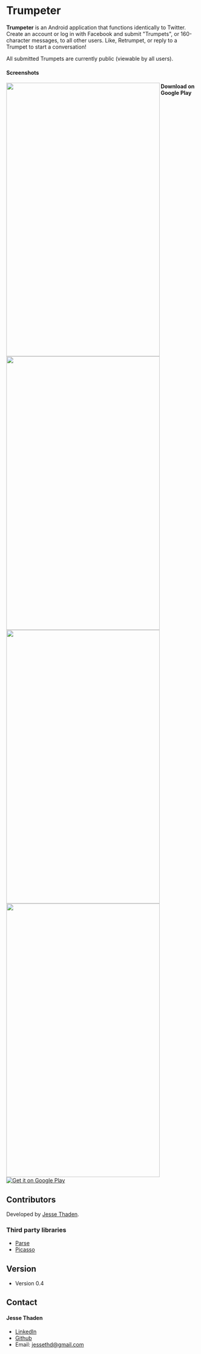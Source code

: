 Trumpeter
======
**Trumpeter** is an Android application that functions identically to Twitter. Create an account or log in with Facebook and submit "Trumpets", or 160-character messages, to all other users. Like, Retrumpet, or reply to a Trumpet to start a conversation!

All submitted Trumpets are currently public (viewable by all users).

#### Screenshots

<a href="url"><img src="http://i.imgur.com/ENNvqTp.png" align="left" height="720" width="405" ></a>
<a href="url"><img src="http://i.imgur.com/UP87QcN.png" align="left" height="720" width="405" ></a>
<a href="url"><img src="http://i.imgur.com/eYSfGmw.png" align="left" height="720" width="405" ></a>
<a href="url"><img src="http://i.imgur.com/RE0twf6.png" align="left" height="720" width="405" ></a>


#### Download on Google Play
<!-- edit this image location -->
[![Get it on Google Play](https://raw.github.com/repat/README-template/master/googleplay.png)](https://play.google.com/store/apps/details?id=jthd.trumpeter)

## Contributors

Developed by [Jesse Thaden](https://github.com/jessethd).

### Third party libraries
* [Parse](https://github.com/ParsePlatform/Parse-SDK-Android)
* [Picasso](https://github.com/square/picasso)

## Version 
* Version 0.4

## Contact
#### Jesse Thaden
* [LinkedIn](https://www.linkedin.com/in/jesse-thaden-6a4a68ba)
* [Github](https://github.com/jessethd)
* Email: jessethd@gmail.com
